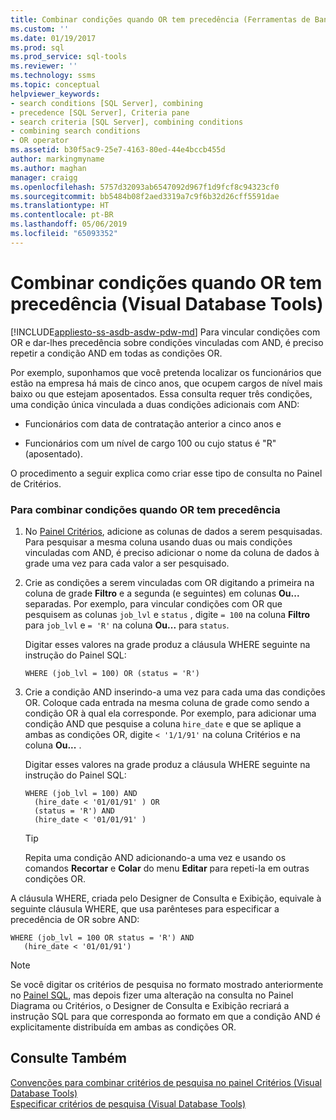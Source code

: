 ```yaml
---
title: Combinar condições quando OR tem precedência (Ferramentas de Banco de Dados Visual) | Microsoft Docs
ms.custom: ''
ms.date: 01/19/2017
ms.prod: sql
ms.prod_service: sql-tools
ms.reviewer: ''
ms.technology: ssms
ms.topic: conceptual
helpviewer_keywords:
- search conditions [SQL Server], combining
- precedence [SQL Server], Criteria pane
- search criteria [SQL Server], combining conditions
- combining search conditions
- OR operator
ms.assetid: b30f5ac9-25e7-4163-80ed-44e4bccb455d
author: markingmyname
ms.author: maghan
manager: craigg
ms.openlocfilehash: 5757d32093ab6547092d967f1d9fcf8c94323cf0
ms.sourcegitcommit: bb5484b08f2aed3319a7c9f6b32d26cff5591dae
ms.translationtype: HT
ms.contentlocale: pt-BR
ms.lasthandoff: 05/06/2019
ms.locfileid: "65093352"
---
```

# <a name="combine-conditions-when-or-has-precedence-visual-database-tools"></a>Combinar condições quando OR tem precedência (Visual Database Tools)
[!INCLUDE[appliesto-ss-asdb-asdw-pdw-md](../../includes/appliesto-ss-asdb-asdw-pdw-md.md)]
Para vincular condições com OR e dar-lhes precedência sobre condições vinculadas com AND, é preciso repetir a condição AND em todas as condições OR.  
  
Por exemplo, suponhamos que você pretenda localizar os funcionários que estão na empresa há mais de cinco anos, que ocupem cargos de nível mais baixo ou que estejam aposentados. Essa consulta requer três condições, uma condição única vinculada a duas condições adicionais com AND:  
  
-   Funcionários com data de contratação anterior a cinco anos e  
  
-   Funcionários com um nível de cargo 100 ou cujo status é "R" (aposentado).  
  
O procedimento a seguir explica como criar esse tipo de consulta no Painel de Critérios.  
  
### <a name="to-combine-conditions-when-or-has-precedence"></a>Para combinar condições quando OR  tem precedência  
  
1.  No [Painel Critérios](../../ssms/visual-db-tools/criteria-pane-visual-database-tools.md), adicione as colunas de dados a serem pesquisadas. Para pesquisar a mesma coluna usando duas ou mais condições vinculadas com AND, é preciso adicionar o nome da coluna de dados à grade uma vez para cada valor a ser pesquisado.  
  
2.  Crie as condições a serem vinculadas com OR digitando a primeira na coluna de grade **Filtro** e a segunda (e seguintes) em colunas **Ou...** separadas. Por exemplo, para vincular condições com OR que pesquisem as colunas `job_lvl` e `status` , digite `= 100` na coluna **Filtro** para `job_lvl` e `= 'R'` na coluna **Ou...** para `status`.  
  
    Digitar esses valores na grade produz a cláusula WHERE seguinte na instrução do Painel SQL:  
  
    ```  
    WHERE (job_lvl = 100) OR (status = 'R')  
    ```  
  
3.  Crie a condição AND inserindo-a uma vez para cada uma das condições OR. Coloque cada entrada na mesma coluna de grade como sendo a condição OR à qual ela corresponde. Por exemplo, para adicionar uma condição AND que pesquise a coluna `hire_date` e que se aplique a ambas as condições OR, digite `< '1/1/91'` na coluna Critérios e na coluna **Ou...** .  
  
    Digitar esses valores na grade produz a cláusula WHERE seguinte na instrução do Painel SQL:  
  
    ```  
    WHERE (job_lvl = 100) AND   
      (hire_date < '01/01/91' ) OR  
      (status = 'R') AND   
      (hire_date < '01/01/91' )  
    ```  
  
    > [!TIP]  
    > Repita uma condição AND adicionando-a uma vez e usando os comandos **Recortar** e **Colar** do menu **Editar** para repeti-la em outras condições OR.  
  
A cláusula WHERE, criada pelo Designer de Consulta e Exibição, equivale à seguinte cláusula WHERE, que usa parênteses para especificar a precedência de OR sobre AND:  
  
```  
WHERE (job_lvl = 100 OR status = 'R') AND  
   (hire_date < '01/01/91')  
```  
  
> [!NOTE]  
> Se você digitar os critérios de pesquisa no formato mostrado anteriormente no [Painel SQL](../../ssms/visual-db-tools/sql-pane-visual-database-tools.md), mas depois fizer uma alteração na consulta no Painel Diagrama ou Critérios, o Designer de Consulta e Exibição recriará a instrução SQL para que corresponda ao formato em que a condição AND é explicitamente distribuída em ambas as condições OR.  
  
## <a name="see-also"></a>Consulte Também  
[Convenções para combinar critérios de pesquisa no painel Critérios &#40;Visual Database Tools&#41;](../../ssms/visual-db-tools/conventions-combine-search-conditions-in-criteria-pane-visual-db-tools.md)  
[Especificar critérios de pesquisa &#40;Visual Database Tools&#41;](../../ssms/visual-db-tools/specify-search-criteria-visual-database-tools.md)  
  
